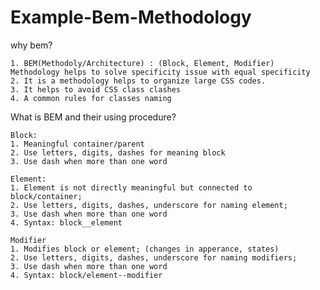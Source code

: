 # Example-Bem-Methodology
why bem?

    1. BEM(Methodoly/Architecture) : (Block, Element, Modifier) Methodology helps to solve specificity issue with equal specificity
    2. It is a methodology helps to organize large CSS codes.
    3. It helps to avoid CSS class clashes
    4. A common rules for classes naming

What is BEM and their using procedure?

    Block:
    1. Meaningful container/parent
    2. Use letters, digits, dashes for meaning block
    3. Use dash when more than one word

    Element:
    1. Element is not directly meaningful but connected to block/container;   
    2. Use letters, digits, dashes, underscore for naming element;
    3. Use dash when more than one word
    4. Syntax: block__element 

    Modifier
    1. Modifies block or element; (changes in apperance, states)
    2. Use letters, digits, dashes, underscore for naming modifiers;
    3. Use dash when more than one word 
    4. Syntax: block/element--modifier

